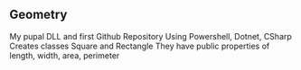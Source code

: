 <h2>Geometry</h2>
My pupal DLL and first Github Repository
Using Powershell, Dotnet, CSharp
Creates classes Square and Rectangle
They have public properties of length, width, area, perimeter
